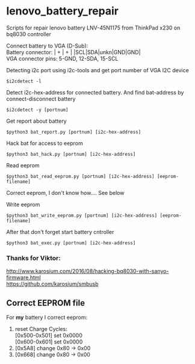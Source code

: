 # lenovo_battery_repair
Scripts for repair lenovo battery LNV-45N1175 from ThinkPad x230 on bq8030 controller

Connect battery to VGA (D-Sub):   
Battery connector: | + | + |      |SCL|SDA|unkn|GND|GND|    
VGA connector pins: 5-GND, 12-SDA, 15-SCL

Detecting i2c port using i2c-tools and get port number of VGA I2C device
```
$i2cdetect -l
```
Detect i2c-hex-address for connected battery. And find bat-address by connect-disconnect battery
```
$i2cdetect -y [portnum]
```
Get report about battery
```
$python3 bat_report.py [portnum] [i2c-hex-address]
```
Hack bat for access to eeprom
```
$python3 bat_hack.py [portnum] [i2c-hex-address]
```
Read eeprom
```
$python3 bat_read_eeprom.py [portnum] [i2c-hex-address] [eeprom-filename]
```
Correct eeprom, I don't know how.... See below

Write eeprom
```
$python3 bat_write_eeprom.py [portnum] [i2c-hex-address] [eeprom-filename]
```
After that don't forget start battery cntroller
```
$python3 bat_exec.py [portnum] [i2c-hex-address]
```
### Thanks for Viktor:
http://www.karosium.com/2016/08/hacking-bq8030-with-sanyo-firmware.html    
https://github.com/karosium/smbusb

## Correct EEPROM file

For **my** battery I correct eeprom:
1) reset Charge Cycles:   
[0x500-0x501] set 0x0000   
[0x600-0x601] set 0x0000  
3) [0x5A8] change 0x80 -> 0x00
2) [0x668] change 0x80 -> 0x00




